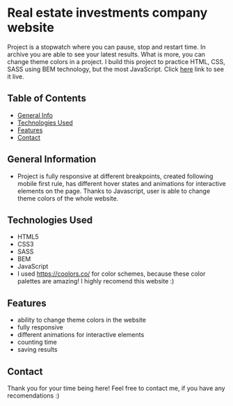 # Real estate investments company website
Project is a stopwatch where you can pause, stop and restart time. In archive you are able to see your latest results. What is more, you can change theme colors in a project. I build this project to practice HTML, CSS, SASS using BEM technology, but the most JavaScript. Click [here](https://martinafm.github.io/stopwatch/) link to see it live.


## Table of Contents
* [General Info](#general-information)
* [Technologies Used](#technologies-used)
* [Features](#features)
* [Contact](#contact)



## General Information
- Project is fully responsive at different breakpoints, created following mobile first rule, has different hover states and animations for interactive elements on the page. Thanks to Javascript, user is able to change theme colors of the whole website.


## Technologies Used
- HTML5
- CSS3
- SASS
- BEM
- JavaScript
- I used https://coolors.co/ for color schemes, because these color palettes are amazing! I highly recomend this website :) 


## Features
- ability to change theme colors in the website
- fully responsive
- different animations for interactive elements
- counting time
- saving results


## Contact
Thank you for your time being here!
Feel free to contact me, if you have any recomendations :)
